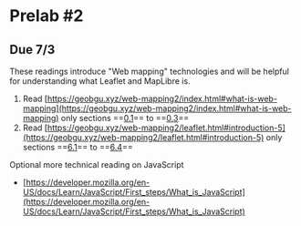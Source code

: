 
# Prelab #2

## Due 7/3

These readings introduce "Web mapping" technologies and will be helpful for understanding what Leaflet and MapLibre is.

1.  Read [https://geobgu.xyz/web-mapping2/index.html#what-is-web-mapping](https://geobgu.xyz/web-mapping2/index.html#what-is-web-mapping) only sections ==[0.1](https://geobgu.xyz/web-mapping2/index.html#what-is-web-mapping)== to ==[0.3](https://geobgu.xyz/web-mapping2/index.html#why-use-javascript-for-web-mapping)==
2. Read [https://geobgu.xyz/web-mapping2/leaflet.html#introduction-5](https://geobgu.xyz/web-mapping2/leaflet.html#introduction-5) only sections ==[6.1](https://geobgu.xyz/web-mapping2/leaflet.html#introduction-5)== to ==[6.4](https://geobgu.xyz/web-mapping2/leaflet.html#alternatives-to-leaflet)==


Optional more technical reading on JavaScript
- [https://developer.mozilla.org/en-US/docs/Learn/JavaScript/First_steps/What_is_JavaScript](https://developer.mozilla.org/en-US/docs/Learn/JavaScript/First_steps/What_is_JavaScript)
